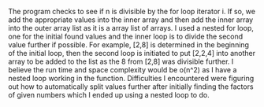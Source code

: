 The program checks to see if n is divisible by the for loop iterator i. If so, we add the appropriate values into the inner
array and then add the inner array into the outer array list as it is a array list of arrays.
I used a nested for loop, one for the initial found values and the inner loop is to divide the second value further if possible. For example, [2,8] is 
determined in the beginning of the initial loop, then the second loop is initiated to put [2,2,4] into another array to be added to the list as 
the 8 from [2,8] was divisible further.
I believe the run time and space complexity would be o(n^2) as I have a nested loop working in the function. 
Difficulties I encountered were figuring out how to automatically split values further after initially finding the factors of given numbers which I
ended up using a nested loop to do.  
